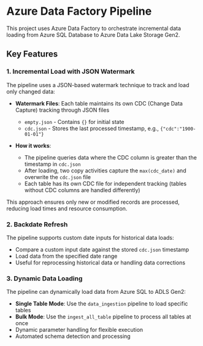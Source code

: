 # Azure Data Factory Pipeline

This project uses Azure Data Factory to orchestrate incremental data loading from Azure SQL Database to Azure Data Lake Storage Gen2.

## Key Features

### 1. Incremental Load with JSON Watermark

The pipeline uses a JSON-based watermark technique to track and load only changed data:

- **Watermark Files**: Each table maintains its own CDC (Change Data Capture) tracking through JSON files
  - `empty.json` - Contains `{}` for initial state
  - `cdc.json` - Stores the last processed timestamp, e.g., `{"cdc":"1900-01-01"}`

- **How it works**:
  - The pipeline queries data where the CDC column is greater than the timestamp in `cdc.json`
  - After loading, two copy activities capture the `max(cdc_date)` and overwrite the `cdc.json` file
  - Each table has its own CDC file for independent tracking (tables without CDC columns are handled differently)

This approach ensures only new or modified records are processed, reducing load times and resource consumption.

### 2. Backdate Refresh

The pipeline supports custom date inputs for historical data loads:

- Compare a custom input date against the stored `cdc.json` timestamp
- Load data from the specified date range
- Useful for reprocessing historical data or handling data corrections

### 3. Dynamic Data Loading

The pipeline can dynamically load data from Azure SQL to ADLS Gen2:

- **Single Table Mode**: Use the `data_ingestion` pipeline to load specific tables
- **Bulk Mode**: Use the `ingest_all_table` pipeline to process all tables at once
- Dynamic parameter handling for flexible execution
- Automated schema detection and processing